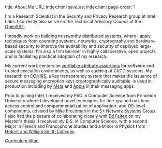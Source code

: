 title: About Me
URL: index.html
save_as: index.html
page-order: 1

<div class="left">
<div class="inner">
<p>
I'm a Research Scientist in the Security and Privacy Research group at Intel Labs. I
currently also serve on the Technical Advisory Council of the
<a class="text-info" href="https://openssf.org">OpenSSF</a>.

<p>
I broadly work on building trustworthy distributed systems, where I apply techniques from operating systems, networks,
cryptography and hardware-based security to improve the auditability and security of deployed
large-scale systems. I'm also a firm believer in highly collaborative, open projects and in
faciliating practical adoption of my research.

<p>My current work centers on <a class="text-info" href="https://github.com/in-toto/attestation/blob/main/spec/predicates/scai.md">verifiable attribute assertions</a> for software and
trusted execution environments, as well as auditing of CI/CD systems.
My research on <a class="text-info" href="https://coniks.org">CONIKS</a>, a key transparency system
that makes the issuance of secure messaging encryption keys cryptographically auditable, is
used in production including by
<a class="text-info" href="https://engineering.fb.com/2023/04/13/security/whatsapp-key-transparency/">Meta</a> and
<a class="text-info" href="https://security.apple.com/blog/imessage-contact-key-verification/">Apple</a> in their messaging apps.

<p>Prior to joining Intel, I received my PhD in Computer Science from Princeton
University where I developed novel techniques for fine-grained run-time access control and
compartmentalization of application- and OS-level components, advised by
<a class="text-info" href="https://www.cs.princeton.edu/~mfreed/">Mike Freedman</a> in the
<a class="text-info" href="http://sns.cs.princeton.edu">S* Network Systems Group</a>. I also
had the pleasure of collaborating closely with
<a class="text-info" href="https://www.cs.princeton.edu/people/profile/felten">Ed Felten</a>
on my Master's thesis. I received my B.S. in Computer Science, with a second Major in
French and Francophone Studies and a Minor in Physics from
<a class="text-info" href="http://www.hws.edu">Hobart and William Smith Colleges</a>.

<br/>
<p><a class="text-info" href="static/cv.pdf">Curriculum Vitae</a></p>
</div>
</div>
